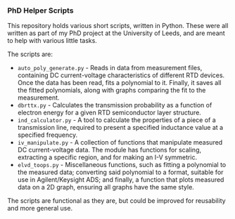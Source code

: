 ### PhD Helper Scripts

This repository holds various short scripts, written in Python. These were all written as part of my PhD project at the University of Leeds, and are meant to help with various little tasks.

The scripts are:
- `auto_poly_generate.py` - Reads in data from measurement files, containing DC current-voltage characteristics of different RTD devices. Once the data has been read, fits a polynomial to it. Finally, it saves all the fitted polynomials, along with graphs comparing the fit to the measurement.
- `dbrttx.py` - Calculates the transmission probability as a function of electron energy for a given RTD semiconductor layer structure.
- `ind_calculator.py` - A tool to calculate the properties of a piece of a transmission line, required to present a specified inductance value at a specified frequency.
- `iv_manipulate.py` - A collection of functions that manipulate measured DC current-voltage data. The module has functions for scaling, extracting a specific region, and for making an I-V symmetric.
- `elvd_toops.py` - Miscellaneous functions, such as fitting a polynomial to the measured data; converting said polynomial to a format, suitable for use in Agilent/Keysight ADS; and finally, a function that plots measured data on a 2D graph, ensuring all graphs have the same style.

The scripts are functional as they are, but could be improved for reusability and more general use.
